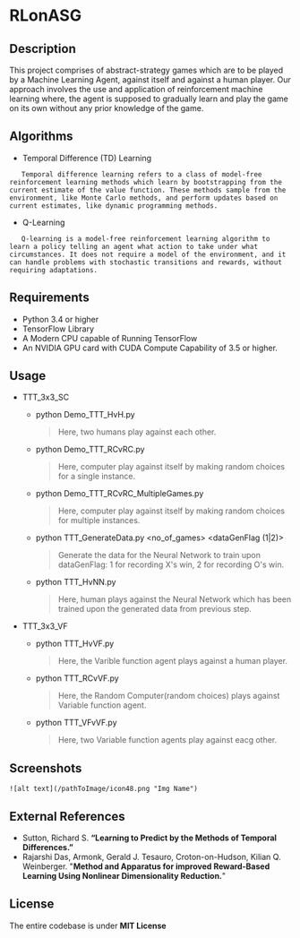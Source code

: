 # RLonASG

## Description
   This project comprises of abstract-strategy games which are to be played by a Machine Learning Agent, against itself and against a human player. Our approach involves the use and application of reinforcement machine learning where, the agent is supposed to gradually learn and play the game on its own without any prior knowledge of the game. 

## Algorithms
* Temporal Difference (TD) Learning
```
   Temporal difference learning refers to a class of model-free reinforcement learning methods which learn by bootstrapping from the current estimate of the value function. These methods sample from the environment, like Monte Carlo methods, and perform updates based on current estimates, like dynamic programming methods.
```
* Q-Learning
```
   Q-learning is a model-free reinforcement learning algorithm to learn a policy telling an agent what action to take under what circumstances. It does not require a model of the environment, and it can handle problems with stochastic transitions and rewards, without requiring adaptations.
```

## Requirements

* Python 3.4 or higher
* TensorFlow Library
* A Modern CPU capable of Running TensorFlow
* An NVIDIA GPU card with CUDA Compute Capability of 3.5 or higher.


## Usage
* TTT_3x3_SC
	* python Demo_TTT_HvH.py
	  > Here, two humans play against each other.
	* python Demo_TTT_RCvRC.py
	  > Here, computer play against itself by making random choices for a single instance.
	* python Demo_TTT_RCvRC_MultipleGames.py
	  > Here, computer play against itself by making random choices for multiple instances.
	* python TTT_GenerateData.py <no_of_games> <dataGenFlag (1|2)> <inpTrainFilename> <outTrainFilename>
	  >    Generate the data for the Neural Network to train upon dataGenFlag: 1 for recording X's win, 2 for recording O's win.
	* python TTT_HvNN.py <inpTrainFilename> <outTrainFilename>
	  > Here, human plays against the Neural Network which has been trained upon the generated data from previous step.

* TTT_3x3_VF
	* python TTT_HvVF.py
	  > Here, the Varible function agent plays against a human player.
 	* python TTT_RCvVF.py
 	  > Here, the Random Computer(random choices) plays against Variable function agent. 
 	* python TTT_VFvVF.py
 	  > Here, two Variable function agents play against eacg other.

## Screenshots
```
![alt text](/pathToImage/icon48.png "Img Name")
```

## External References
* Sutton, Richard S. __“Learning to Predict by the Methods of Temporal Differences.”__ 
*    Rajarshi Das, Armonk, Gerald J. Tesauro, Croton-on-Hudson, Kilian Q. Weinberger. "__Method and Apparatus for improved Reward-Based Learning Using Nonlinear Dimensionality Reduction.__"

## License
The entire codebase is under __MIT License__
